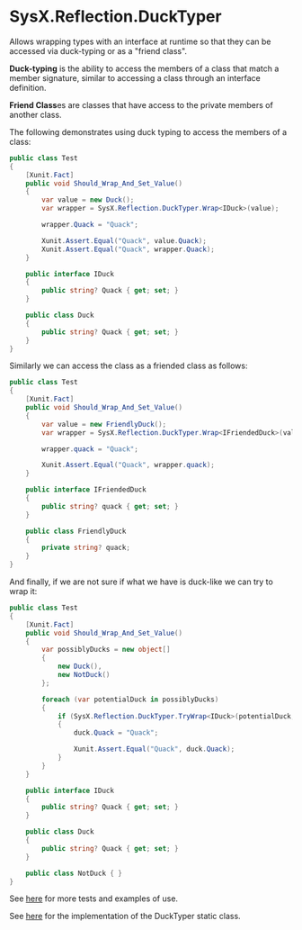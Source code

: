 # SysX.Reflection.DuckTyper

Allows wrapping types with an interface at runtime so that they can be accessed via duck-typing or as a "friend class".

**Duck-typing** is the ability to access the members of a class that match a member signature, similar to accessing a class through an interface definition.

**Friend Class**es are classes that have access to the private members of another class.

The following demonstrates using duck typing to access the members of a class:

```csharp
public class Test
{
    [Xunit.Fact]
    public void Should_Wrap_And_Set_Value()
    {
        var value = new Duck();
        var wrapper = SysX.Reflection.DuckTyper.Wrap<IDuck>(value);

        wrapper.Quack = "Quack";

        Xunit.Assert.Equal("Quack", value.Quack);
        Xunit.Assert.Equal("Quack", wrapper.Quack);
    }

    public interface IDuck
    {
        public string? Quack { get; set; }
    }

    public class Duck
    {
        public string? Quack { get; set; }
    }
}
```

Similarly we can access the class as a friended class as follows:

```csharp
public class Test
{
    [Xunit.Fact]
    public void Should_Wrap_And_Set_Value()
    {
        var value = new FriendlyDuck();
        var wrapper = SysX.Reflection.DuckTyper.Wrap<IFriendedDuck>(value, includePrivateMembers: true);

        wrapper.quack = "Quack";

        Xunit.Assert.Equal("Quack", wrapper.quack);
    }

    public interface IFriendedDuck
    {
        public string? quack { get; set; }
    }

    public class FriendlyDuck
    {
        private string? quack;
    }
}
```

And finally, if we are not sure if what we have is duck-like we can try to wrap it:

```csharp
public class Test
{
    [Xunit.Fact]
    public void Should_Wrap_And_Set_Value()
    {
        var possiblyDucks = new object[]
        {
            new Duck(),
            new NotDuck()
        };

        foreach (var potentialDuck in possiblyDucks)
        {
            if (SysX.Reflection.DuckTyper.TryWrap<IDuck>(potentialDuck, out var duck))
            {
                duck.Quack = "Quack";

                Xunit.Assert.Equal("Quack", duck.Quack);
            }
        }
    }

    public interface IDuck
    {
        public string? Quack { get; set; }
    }

    public class Duck
    {
        public string? Quack { get; set; }
    }

    public class NotDuck { }
}
```

See [here](/src/Test_SysX/Reflection/DuckTyper) for more tests and examples of use.

See [here](/src/SysX/Reflection/DuckTyper.cs) for the implementation of the DuckTyper static class.
